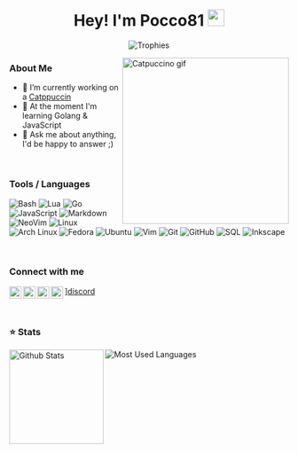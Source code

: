 <h1 align="center">Hey! I'm Pocco81 <img src="https://raw.githubusercontent.com/vatsa287/vatsa287/master/assets/Hi.gif?raw=true" width="30px"></h1>

<p align="center">
  <img alig src="https://github-profile-trophy.vercel.app/?username=Pocco81&theme=onedark&&margin-w=12&column=6&rank=SSS,SS,S,AAA,AA,A,B,C&no-frame=true" alt="Trophies" />
</p>

<img align="right" height=300px width=300px alt="Catpuccino gif" src="https://raw.githubusercontent.com/Pocco81/Pocco81/main/assets/catpuccino.gif" />

### About Me

-   🔭 I’m currently working on a [Catppuccin](https://github.com/catppuccin)
-   🌱 At the moment I'm learning Golang & JavaScript
-   💬 Ask me about anything, I'd be happy to answer ;)

&nbsp;

### Tools / Languages

<!-- Icons: https://simpleicons.org/ -->

![Bash](https://img.shields.io/badge/-Bash-05122A?style=for-the-badge&color=302d41&logo=gnu-bash&logoColor=4EAA25)
![Lua](https://img.shields.io/badge/-Lua-05122A?style=for-the-badge&color=302d41&logo=lua&logoColor=0062cc)
![Go](https://img.shields.io/badge/-Go-05122A?style=for-the-badge&color=302d41&logo=go&logoColor=00a7d0)
![JavaScript](https://img.shields.io/badge/-JavaScript-05122A?style=for-the-badge&color=302d41&logo=javascript&logoColor=F7DF1E)
![Markdown](https://img.shields.io/badge/-Markdown-05122A?style=for-the-badge&color=302d41&logo=markdown)
![NeoVim](https://img.shields.io/badge/-NeoVim-05122A?style=for-the-badge&color=302d41&logo=neovim&logoColor=4b9e4b)
![Linux](https://img.shields.io/badge/-Linux-05122A?style=for-the-badge&color=302d41&logo=linux&logoColor=dfb914)
![Arch Linux](https://img.shields.io/badge/-Arch-05122A?style=for-the-badge&color=302d41&logo=archlinux&logoColor=3399cc)
![Fedora](https://img.shields.io/badge/-Fedora-05122A?style=for-the-badge&color=302d41&logo=fedora&logoColor=294172)
![Ubuntu](https://img.shields.io/badge/-Ubuntu-05122A?style=for-the-badge&color=302d41&logo=ubuntu&logoColor=d64613)
![Vim](https://img.shields.io/badge/-Vim-05122A?style=for-the-badge&color=302d41&logo=vim&logoColor=4EAA25)
![Git](https://img.shields.io/badge/-Git-05122A?style=for-the-badge&color=302d41&logo=git)
![GitHub](https://img.shields.io/badge/-GitHub-05122A?style=for-the-badge&color=302d41&logo=github)
![SQL](https://img.shields.io/badge/-SQL-05122A?style=for-the-badge&color=302d41&logo=mysql&logoColor=4479A1)
![Inkscape](https://img.shields.io/badge/-Inkscape-05122A?style=for-the-badge&color=302d41&logo=inkscape&logoColor=D9E0EE)

&nbsp;

### Connect with me

[<img align="left" alt="Reddit" width="22px" src="https://cdn.icon-icons.com/icons2/1195/PNG/512/1490889653-reddit_82537.png" />][reddit]
<img align="left" alt="Discord" width="22px" src="https://cdn.icon-icons.com/icons2/1945/PNG/512/iconfinder-discord-4661587_122459.png" />][discord]
[<img align="left" alt="Telegram" width="22px" src="https://cdn.icon-icons.com/icons2/923/PNG/512/telegram_icon-icons.com_72055.png" />][telegram]
[<img align="left" alt="Gmail" width="22px" src="https://cdn.icon-icons.com/icons2/2429/PNG/512/gmail_logo_icon_147283.png" />][gmail]

&nbsp;

### ⭐ Stats

<!-- Catppuccin themed -->
<img height="170" align="left" src="https://github-readme-stats.vercel.app/api?username=Pocco81&show_icons=true&bg_color=302d41&border_color=302d41&title_color=f5e0dc&text_color=d9e0ee&icon_color=c9cbff" alt="Github Stats" />
<img src="https://github-readme-stats.vercel.app/api/top-langs/?username=Pocco81&layout=compact&show_icons=true&bg_color=302d41&border_color=302d41&title_color=f5e0dc&text_color=ffffff&icon_color=c9cbff&langs_count=6" alt="Most Used Languages" />

[gmail]: mailto:pocco451@gmail.com
[reddit]: https://www.reddit.com/user/Pocco81
[telegram]: https://t.me/Pocco81
[discord]: https://discord.com/users/870140329930653747
